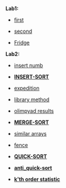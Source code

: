 **Lab1:**

  -  [first](https://github.com/necha143/algorithms/blob/main/lab1/1.py)
  
  -  [second](https://github.com/necha143/algorithms/blob/main/lab1/2.py)
  
  -  [Fridge](https://github.com/necha143/algorithms/blob/main/lab1/holodosAISD.py)

**Lab2:**

  -  [insert numb](https://github.com/necha143/algorithms/blob/main/lab2/insert_numb.cpp)
  
  -  [**INSERT-SORT**](https://github.com/necha143/algorithms/blob/main/lab2/Insert_Sort.cpp)
  
  -  [expedition](https://github.com/necha143/algorithms/blob/main/lab2/expedition.cpp)
  
  -  [library method](https://github.com/necha143/algorithms/blob/main/lab2/library_method.cpp)
  
  -  [olimpyad results](https://github.com/necha143/algorithms/blob/main/lab2/olimpiad_results.py)
  
  -  [**MERGE-SORT**](https://github.com/necha143/algorithms/blob/main/lab2/Merge_Sort.cpp)
  
  -  [similar arrays](https://github.com/necha143/algorithms/blob/main/lab2/similar_arrays.cpp)
  
  -  [fence](https://github.com/necha143/algorithms/blob/main/lab2/fence.cpp)
  
  -  [**QUICK-SORT**](https://github.com/necha143/algorithms/blob/main/lab2/Quick_Sort.cpp)
  
  -  [**anti_quick-sort**](https://github.com/necha143/algorithms/blob/main/lab2/Anti_Q_Sort.cpp)
  
  -  [**k'th order statistic**](https://github.com/necha143/algorithms/blob/main/lab2/Kats_poryad_stats.cpp)
